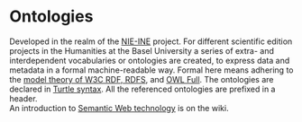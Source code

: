 # Ontologies
Developed in the realm of the [NIE-INE](http://www.fee.unibas.ch/nie_ine.html) project.
For different scientific edition projects in the Humanities at the Basel University a series of extra- and interdependent vocabularies or ontologies are created, to express data and metadata in a formal machine-readable way. Formal here means adhering to the [model theory of W3C RDF, RDFS](https://www.w3.org/TR/2002/WD-rdf-mt-20020429/), and [OWL Full](https://www.w3.org/TR/owl-semantics/).
The ontologies are declared in [Turtle syntax](https://www.w3.org/TR/turtle/).
All the referenced ontologies are prefixed in a header.  
An introduction to [Semantic Web technology](https://github.com/nie-ine/Ontologies/wiki/Introduction-to-Semantic-Web-technology) is on the wiki.
